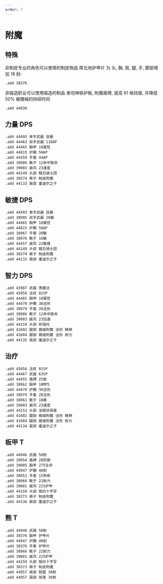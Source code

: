 ```yaml
---
order: 7
---
```


# 附魔

## 特殊

非制皮专业的角色可以使用的制皮物品 厚北地护甲片 为 头, 胸, 肩, 腿, 手, 脚部增加 18 耐:

```
.add 38376
```

非锻造职业可以使用锻造的制品 泰坦神铁护板, 附魔盾牌, 提高 81 格挡值, 并降低 50% 被缴械的持续时间

```
.add 44936
```

## 力量 DPS

```
.add 44493 单手武器 狂暴
.add 44463 双手武器 110AP
.add 44465 胸甲 10属性
.add 44815 护腕 50AP
.add 44458 手套 44AP
.add 38986 靴子 12命中致命
.add 39003 披风 23速度
.add 44149 头部 黯刃骑士团
.add 38374 裤子 制皮附魔
.add 44133 肩部 霍迪尔之子
```

## 敏捷 DPS

```
.add 44493 单手武器 狂暴
.add 38995 双手武器 26敏
.add 44465 胸甲 10属性
.add 44815 护腕 50AP
.add 38967 手套 20敏
.add 38976 靴子 16敏
.add 44457 披风 22敏捷
.add 44149 头部 黯刃骑士团
.add 38374 裤子 制皮附魔
.add 44133 肩部 霍迪尔之子
```

## 智力 DPS

```
.add 43987 武器 黑魔法
.add 45056 法杖 81SP
.add 44465 胸甲 10属性
.add 44470 护腕 30法伤
.add 38979 手套 28法伤
.add 38986 靴子 12命中致命
.add 39003 披风 23加速
.add 44159 头部 祈瑞托
.add 41602 腿部 裁缝附魔 法伤 精神
.add 41604 腿部 裁缝附魔 法伤 耐力
.add 44135 肩部 霍迪尔之子
```

## 治疗

```
.add 45056 法杖 81SP
.add 44467 武器 63SP
.add 44455 盾牌 25智
.add 38962 胸甲 10MP5
.add 44470 护腕 30法伤
.add 38979 手套 28法伤
.add 38961 靴子 18精
.add 39003 披风 23速度
.add 44152 头部 龙眠协调者
.add 41602 腿部 裁缝附魔 法伤 精神
.add 41604 腿部 裁缝附魔 法伤 耐力
.add 44134 肩部 霍迪尔之子
```

## 板甲 T

```
.add 44946 武器 50耐
.add 38954 盾牌 20防御
.add 39005 胸甲 275生命
.add 44947 护腕 40耐
.add 38951 手套 15熟练
.add 38966 靴子 22耐力
.add 39001 披风 225护甲
.add 44150 头部 银白十字军
.add 38373 裤子 制皮附魔
.add 44136 肩部 霍迪尔之子
```

## 熊 T

```
.add 44946 武器 50耐
.add 38376 胸甲 护甲片
.add 44947 护腕 40耐
.add 38376 手套 护甲片
.add 38966 靴子 22耐力
.add 39001 披风 225护甲
.add 44150 头部 银白十字军
.add 38373 裤子 制皮附魔
.add 44957 肩部 联盟 30耐
.add 44957 肩部 部落 30耐
```
